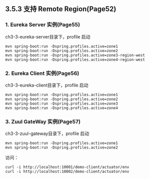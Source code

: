 ##  3.5.3 支持 Remote Region(Page52)

### 1. Eureka Server 实例(Page55)
ch3-3-eureka-server目录下，profile 启动
```
mvn spring-boot:run -Dspring.profiles.active=zone1
mvn spring-boot:run -Dspring.profiles.active=zone2
mvn spring-boot:run -Dspring.profiles.active=zone3-region-west
mvn spring-boot:run -Dspring.profiles.active=zone4-region-west
```

### 2. Eureka Client 实例(Page56)
ch3-3-eureka-client目录下，profile 启动
```
mvn spring-boot:run -Dspring.profiles.active=zone1
mvn spring-boot:run -Dspring.profiles.active=zone2
mvn spring-boot:run -Dspring.profiles.active=zone3
mvn spring-boot:run -Dspring.profiles.active=zone4
```

### 3. Zuul GateWay 实例(Page57)
ch3-3-zuul-gateway目录下，profile 启动
```
mvn spring-boot:run -Dspring.profiles.active=zone1
mvn spring-boot:run -Dspring.profiles.active=zone2
```

访问：
```
curl -i http://localhost:10001/demo-client/actuator/env
curl -i http://localhost:10002/demo-client/actuator/env
```